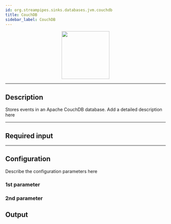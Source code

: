 ```yaml
---
id: org.streampipes.sinks.databases.jvm.couchdb
title: CouchDB
sidebar_label: CouchDB
---
```




<p align="center"> 
    <img src="/img/pipeline-elements/org.streampipes.sinks.databases.jvm.couchdb/icon.png" width="150px;" class="pe-image-documentation"/>
</p>

***

## Description

Stores events in an Apache CouchDB database.
Add a detailed description here

***

## Required input


***

## Configuration

Describe the configuration parameters here

### 1st parameter


### 2nd parameter

## Output